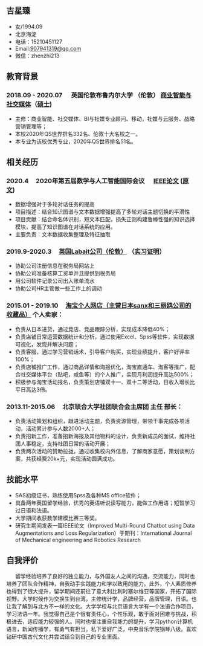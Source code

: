 ## 吉星臻
- 女/1994.09
- 北京海淀 
- 电话：15210451127
- Email:907941319@qq.com
- 微信：zhenzhi213


## 教育背景
### 2018.09 - 2020.07          &nbsp;&nbsp;&nbsp;&nbsp;  英国伦敦布鲁内尔大学 （伦敦）           [商业智能与社交媒体](https://github.com/xingzhenji/work/blob/gh-pages/毕业证.jpg)（[硕士](https://github.com/xingzhenji/work/blob/gh-pages/大使馆学位证明.jpg))
- 主修：商业智能、社交媒体、BI与社媒专业顾问、移动，社媒与云服务、战略营销管理等；
- 本校2020年QS世界排名332名、伦敦十大名校之一。
- 本专业为该校优秀专业，2020年QS世界排名51名。


 
## 相关经历

### 2020.4         &nbsp;&nbsp;&nbsp;&nbsp;2020年第五届数学与人工智能国际会议 &nbsp;&nbsp;&nbsp;&nbsp; [IEEE论文](https://github.com/xingzhenji/work/blob/gh-pages/IEEE证明.pdf) ([原文](https://github.com/xingzhenji/work/blob/gh-pages/原文%20IEEE论文.pdf))

- 数据增强对于多轮对话任务的提高
- 项目描述：结合知识图谱与文本数据增强提高了多轮对话主题切换的平滑性
- 项目贡献：结合命名体识别，短文本匹配，损失正则构建鲁棒性强的知识选择模块，提高了知识图谱在对话系统的应用。
- 主要负责：文本数据收集整理及特征抽取


### 2019.9-2020.3               &nbsp;&nbsp;&nbsp;&nbsp;[英国Labait公司（伦敦）](http://www.labaitpro.co.uk)      （[实习证明](https://github.com/xingzhenji/work/blob/gh-pages/实习证明.jpg )）

- 协助公司注册信息在税务局网站上
- 协助公司准备核算工资单并且提供到税务局
- 用公司软件记录公司出入账单流水
- 协助公司HR主管做一些工作上的调动


### 2015.01 - 2019.10      &nbsp;&nbsp;&nbsp;&nbsp;[淘宝个人网店（主营日本sanx和三丽鸥公司的收藏品）](https://shop116652074.taobao.com/?spm=a230r.7195193.1997079397.2.445c58baa3nNh1)           个人卖家：

- 负责从日本进货，通过竞店、竞品跟踪分析，实现成本降低40%；
- 负责店铺日常运营数据统计和分析，通过使用Excel、Spss等软件，实现数据可视化，发现并解决问题；
- 负责客服，通过学习营销话术，引导客户购买，实现业绩提升，客户好评率100%；
- 负责店铺推广工作，通过商品详情和海报优化，淘宝直通车、淘客等推广，配合社交媒体平台（贴吧，咸鱼等）的个人推广，实现月利润提升高达500%；
- 积极参与淘宝活动报名，负责策划店铺双十一、双十二等活动，日收入增长比平日高达3倍。



### 2013.11-2015.06    &nbsp;&nbsp;&nbsp;&nbsp;北京联合大学社团联合会主席团   主任 部长：

- 负责活动策划和组织，跟进活动主题，负责资源管理，带领干事完成各项活动，活动累计参与人数2000+人；
- 负责招新工作，准备招新海报及其他物料的设计，负责新成员的面试，维持社团人事稳定，支持社团日常的活动开展；
- 负责两次活动的赞助拉拢，通过收集校内外信息，了解商家意愿，策划谈判方案，共获经费20k+元，实现活动圆满成功。





## 技能水平

- SAS初级证书，熟练使用Spss及各种MS office软件；
- 具备两年英国留学经验，优秀的英语听说读写能力，能做工作用语；短暂学习过日语和法语。
- 大学期间收获数学建模比赛三等奖。
- 研究生期间发表一篇IEEE论文（Improved Multi-Round Chatbot using Data Augmentations and Loss Regularization）于期刊：International Journal of Mechanical engineering and Robotics Research

## 自我评价
 
&nbsp;&nbsp;&nbsp;&nbsp;&nbsp;&nbsp;留学经验培养了良好的独立能力，与外国友人之间的沟通，交流能力，同时也培养了团队合作精神，自我动手实践能力和学以致用的能力。此外，个人素质修养也得到了很大提升，留学期间还前往了意大利比利时塞尔维亚等国家，开拓了国际视野。大学时候作为交换生到台湾，主修统计学，品牌经营，品牌管理，日语。也让我了解到与北方不一样的文化。大学学校与北京语言大学有一个法语合作项目，学习法语一年。我觉得自己是个很有责任心，个性乐观，敢于面对困难与挑战，积极进去，适应能力较强的人。同时也很注重自我能力的提升，学习python计算机语言，新闻传播学，有勇气有担当。私下爱好广泛，中央音乐学院钢琴八级。喜欢钻研中国古代文化并尝试结合到自己的专业里面。
